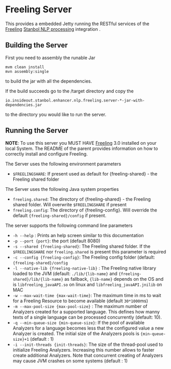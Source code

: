 Freeling Server
=============

This provides a embedded Jetty running the RESTful services of the [Freeling](http://nlp.lsi.upc.edu/freeling/) [Stanbol NLP processing](http://stanbol.apache.org/docs/trunk/components/enhancer/nlp/) integration .

Building the Server
-------------------

First you need to assembly the runable Jar

    mvm clean install
    mvn assembly:single
    
to build the jar with all the dependencies.

If the build succeeds go to the /target directory and copy the

    io.insideout.stanbol.enhancer.nlp.freeling.server-*-jar-with-dependencies.jar

to the directory you would like to run the server.

Running the Server
------------------

__NOTE__: To use this server you MUST HAVE [Freeling](http://nlp.lsi.upc.edu/freeling/) 3.0 installed on your local System. The README of the parent provides information on how to correctly install and configure Freeling.

The Server uses the following environment parameters

* `$FREELINGSHARE`: If present used as default for {freeling-shared} - the Freeling shared folder 

The Server uses the following Java system properties

* `freeling.shared`: The directory of {freeling-shared} - the Freeling shared folder. Will overwrite `$FREELINGSHARE` if present
* `freeling.config`: The directory of {freeling-config}. Will override the default `{freeling-shared}/config` if present.

The server supports the following command line parameters

* `-h --help` : Prints an help screen similar to this documentation
* `-p --port {port}`: the port (default 8080)
* `-s --shared {freeling-shared}`: The Freeling shared folder. If the `$FREELINGSHARE` nor `freeling.shared` is present this parameter is required
* `-c --config {freeling-config}`: The Freeling config folder (default: `{freeling-shared}/config`
* `-l --native-lib {freeling-native-lib}` : The Freeling native library loaded to the JVM (default: `./lib/{lib-name}` and `{freeling-shared}/lib/{lib-name}` as fallback, `{lib-name}` depends on the OS and is `libfreeling_javaAPI.so` on linux and `libfreeling_javaAPI.jnilib` on MAC
* `-w --max-wait-time {max-wait-time}`: The maximum time in ms to wait for a Freeling Resource to become available (default `30*1000`ms)
* `-m --max-pool-size {max-pool-size}` : The maximum number of Analyzers created for a supported language. This defines how manny texts of a single language can be processed concurrently (default: 10).
* `-q --min-queue-size {min-queue-size}`: If the pool of available Analyzers for a language becomes less that the configured value a new Analyzer is created. The initial size of the Analyzers pools is `{min-queue-size}+1` (default : 1)
* `-i --init-threads {init-threads}`: The size of the thread-pool used to initialize Freeling Analyzers. Increasing this number allows to faster create additional Analyzers. Note that concurrent creating of Analyzers may cause JVM crashes on some systems (default : 1)

